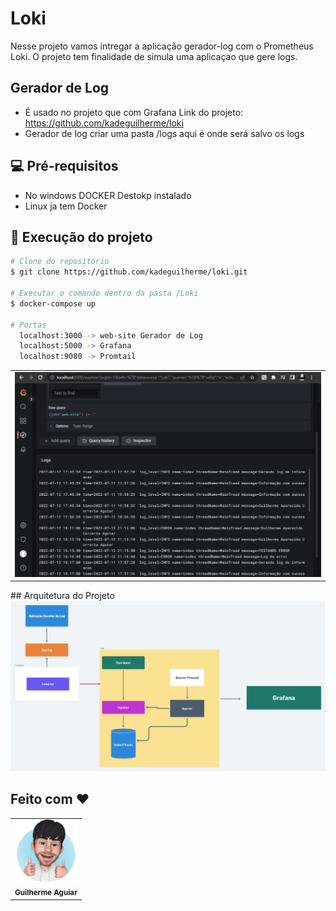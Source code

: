# Loki
Nesse projeto vamos intregar a aplicação gerador-log com o Prometheus Loki.
O projeto tem finalidade de simula uma aplicaçao que gere logs.
##  Gerador de Log
  - É usado no projeto que com Grafana Link do projeto: https://github.com/kadeguilherme/loki
  - Gerador de log criar uma pasta /logs aqui é onde será salvo os logs
## 💻 Pré-requisitos
  - No windows DOCKER Destokp instalado
  - Linux ja tem Docker

## 🚀 Execução do projeto

```bash
# Clone do repositório
$ git clone https://github.com/kadeguilherme/loki.git

# Executar o comando dentro da pasta /Loki 
$ docker-compose up

# Portas 
  localhost:3000 -> web-site Gerador de Log
  localhost:5000 -> Grafana
  localhost:9080 -> Promtail

```
<table>
  <td>
  <img src="https://github.com/kadeguilherme/loki/blob/main/grafana.png" alt="Card-01">
  </td>
</table>
## Arquitetura do Projeto
<img src="https://github.com/kadeguilherme/loki/blob/main/Arquitetura%20gerador%20de%20log%20-%20Loki.png" alt="Card-01">


## Feito com ❤
  <table >
    <td align= 'center'>
      <a hrfe= '#'>
         <img src="https://github.com/kadeguilherme/api-pokemon/blob/master/public/emoji.svg" width="100px;" alt="Avatar"/> <br>
        <sub>
          <b>Guilherme Aguiar </b>
        </sub>
  </table>
